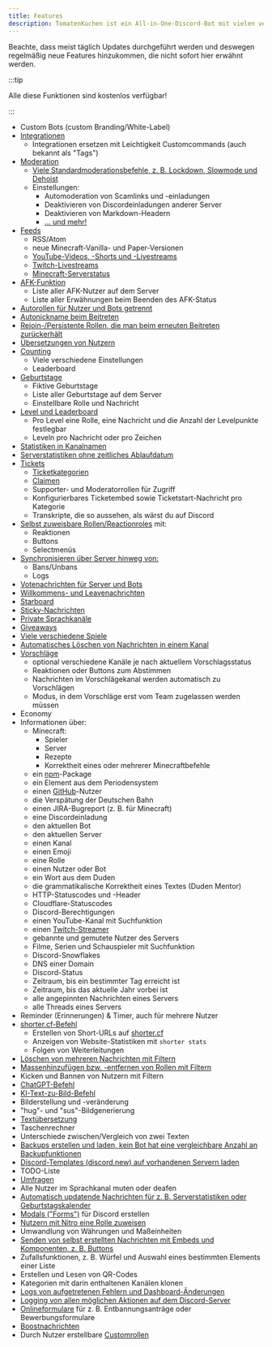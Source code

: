 ```yaml
---
title: Features
description: TomatenKuchen ist ein All-in-One-Discord-Bot mit vielen verschiedenen Funktionen. Diese Seite listet alle zum aktuellen Zeitpunkt verfügbaren Features des Bots auf.
---
```


Beachte, dass meist täglich Updates durchgeführt werden und deswegen regelmäßig neue Features hinzukommen, die nicht sofort hier erwähnt werden.

:::tip

Alle diese Funktionen sind kostenlos verfügbar!

:::

- Custom Bots (custom Branding/White-Label)
- [Integrationen](/integrations)
	- Integrationen ersetzen mit Leichtigkeit Customcommands (auch bekannt als "Tags")
- [Moderation](/category/moderation)
	- [Viele Standardmoderationsbefehle, z. B. Lockdown, Slowmode und Dehoist](/moderation/commands)
	- Einstellungen:
		- Automoderation von Scamlinks und -einladungen
		- Deaktivieren von Discordeinladungen anderer Server
		- Deaktivieren von Markdown-Headern
		- [... und mehr!](/moderation/settings)
- [Feeds](/feeds)
	- RSS/Atom
	- neue Minecraft-Vanilla- und Paper-Versionen
	- [YouTube-Videos, -Shorts und -Livestreams](/youtube)
	- [Twitch-Livestreams](/twitch)
	- [Minecraft-Serverstatus](/mcupdate)
- [AFK-Funktion](/afk)
	- Liste aller AFK-Nutzer auf dem Server
	- Liste aller Erwähnungen beim Beenden des AFK-Status
- [Autorollen für Nutzer und Bots getrennt](/autorole)
- [Autonickname beim Beitreten](/autorole)
- [Rejoin-/Persistente Rollen, die man beim erneuten Beitreten zurückerhält](/autorole)
- [Übersetzungen von Nutzern](/translate)
- [Counting](/counting)
	- Viele verschiedene Einstellungen
	- Leaderboard
- [Geburtstage](/birthday)
	- Fiktive Geburtstage
	- Liste aller Geburtstage auf dem Server
	- Einstellbare Rolle und Nachricht
- [Level und Leaderboard](/level)
	- Pro Level eine Rolle, eine Nachricht und die Anzahl der Levelpunkte festlegbar
	- Leveln pro Nachricht oder pro Zeichen
- [Statistiken in Kanalnamen](/serverstats)
- [Serverstatistiken ohne zeitliches Ablaufdatum](/serverstats)
- [Tickets](/category/tickets)
	- [Ticketkategorien](/tickets/general)
	- [Claimen](/tickets/commands)
	- Supporter- und Moderatorrollen für Zugriff
	- Konfigurierbares Ticketembed sowie Ticketstart-Nachricht pro Kategorie
	- Transkripte, die so aussehen, als wärst du auf Discord
- [Selbst zuweisbare Rollen/Reactionroles](/reactionroles) mit:
	- Reaktionen
	- Buttons
	- Selectmenüs
- [Synchronisieren über Server hinweg von:](/sync)
	- Bans/Unbans
	- Logs
- [Votenachrichten für Server und Bots](/voting)
- [Willkommens- und Leavenachrichten](/welcome-leave)
- [Starboard](/starboard)
- [Sticky-Nachrichten](/sticky)
- [Private Sprachkanäle](/privatevoice)
- [Giveaways](/giveaways)
- [Viele verschiedene Spiele](/games)
- [Automatisches Löschen von Nachrichten in einem Kanal](/autodelete)
- [Vorschläge](/suggest)
	- optional verschiedene Kanäle je nach aktuellem Vorschlagsstatus
	- Reaktionen oder Buttons zum Abstimmen
	- Nachrichten im Vorschlägekanal werden automatisch zu Vorschlägen
	- Modus, in dem Vorschläge erst vom Team zugelassen werden müssen
- Economy
- Informationen über:
	- Minecraft:
		- Spieler
		- Server
		- Rezepte
		- Korrektheit eines oder mehrerer Minecraftbefehle
	- ein [npm](https://npmjs.com)-Package
	- ein Element aus dem Periodensystem
	- einen [GitHub](https://github.com)-Nutzer
	- die Verspätung der Deutschen Bahn
	- einen JIRA-Bugreport (z. B. für Minecraft)
	- eine Discordeinladung
	- den aktuellen Bot
	- den aktuellen Server
	- einen Kanal
	- einen Emoji
	- eine Rolle
	- einen Nutzer oder Bot
	- ein Wort aus dem Duden
	- die grammatikalische Korrektheit eines Textes (Duden Mentor)
	- HTTP-Statuscodes und -Header
	- Cloudflare-Statuscodes
	- Discord-Berechtigungen
	- einen YouTube-Kanal mit Suchfunktion
	- einen [Twitch-Streamer](/twitch#commands)
	- gebannte und gemutete Nutzer des Servers
	- Filme, Serien und Schauspieler mit Suchfunktion
	- Discord-Snowflakes
	- DNS einer Domain
	- Discord-Status
	- Zeitraum, bis ein bestimmter Tag erreicht ist
	- Zeitraum, bis das aktuelle Jahr vorbei ist
	- alle angepinnten Nachrichten eines Servers
	- alle Threads eines Servers
- Reminder (Erinnerungen) & Timer, auch für mehrere Nutzer
- [shorter.cf-Befehl](/shorter)
	- Erstellen von Short-URLs auf [shorter.cf](https://shorter.cf)
	- Anzeigen von Website-Statistiken mit `shorter stats`
	- Folgen von Weiterleitungen
- [Löschen von mehreren Nachrichten mit Filtern](/moderation/purge)
- [Massenhinzufügen bzw. -entfernen von Rollen mit Filtern](/moderation/massactions)
- Kicken und Bannen von Nutzern mit Filtern
- [ChatGPT-Befehl](/ai/chatgpt)
- [KI-Text-zu-Bild-Befehl](/ai/text2img)
- Bilderstellung und -veränderung
- "hug"- und "sus"-Bildgenerierung
- [Textübersetzung](/translate-cmd)
- Taschenrechner
- Unterschiede zwischen/Vergleich von zwei Texten
- [Backups erstellen und laden, kein Bot hat eine vergleichbare Anzahl an Backupfunktionen](/backups)
- [Discord-Templates (discord.new) auf vorhandenen Servern laden](/backups#templates)
- TODO-Liste
- [Umfragen](/poll)
- Alle Nutzer im Sprachkanal muten oder deafen
- [Automatisch updatende Nachrichten für z. B. Serverstatistiken oder Geburtstagskalender](/autoupdate)
- [Modals ("Forms")](/modals) für Discord erstellen
- [Nutzern mit Nitro eine Rolle zuweisen](/nitroverify)
- Umwandlung von Währungen und Maßeinheiten
- [Senden von selbst erstellten Nachrichten mit Embeds und Komponenten, z. B. Buttons](https://embed.tomatenkuchen.com)
- Zufallsfunktionen, z. B. Würfel und Auswahl eines bestimmten Elements einer Liste
- Erstellen und Lesen von QR-Codes
- Kategorien mit darin enthaltenen Kanälen klonen
- [Logs von aufgetretenen Fehlern und Dashboard-Änderungen](/error)
- [Logging von allen möglichen Aktionen auf dem Discord-Server](/logs)
- [Onlineformulare](/forms) für z. B. Entbannungsanträge oder Bewerbungsformulare
- [Boostnachrichten](/boostmessages)
- Durch Nutzer erstellbare [Customrollen](/customroles)
